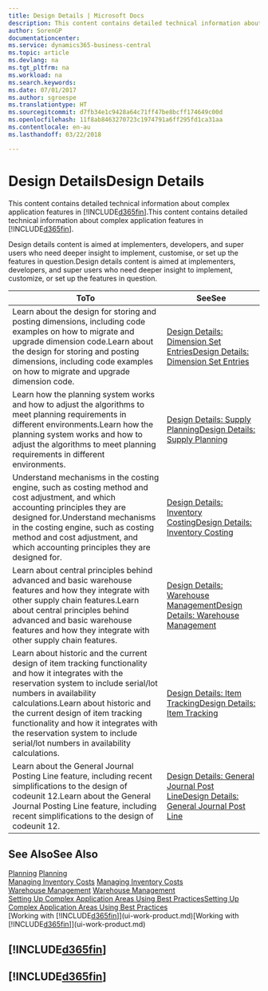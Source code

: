 ```yaml
---
title: Design Details | Microsoft Docs
description: This content contains detailed technical information about complex application features in Business Central.
author: SorenGP
documentationcenter: 
ms.service: dynamics365-business-central
ms.topic: article
ms.devlang: na
ms.tgt_pltfrm: na
ms.workload: na
ms.search.keywords: 
ms.date: 07/01/2017
ms.author: sgroespe
ms.translationtype: HT
ms.sourcegitcommit: d7fb34e1c9428a64c71ff47be8bcff174649c00d
ms.openlocfilehash: 11f8ab8463270723c1974791a6ff295fd1ca31aa
ms.contentlocale: en-au
ms.lasthandoff: 03/22/2018

---
```

# <a name="design-details"></a><span data-ttu-id="3f367-103">Design Details</span><span class="sxs-lookup"><span data-stu-id="3f367-103">Design Details</span></span>
<span data-ttu-id="3f367-104">This content contains detailed technical information about complex application features in [!INCLUDE[d365fin](includes/d365fin_md.md)].</span><span class="sxs-lookup"><span data-stu-id="3f367-104">This content contains detailed technical information about complex application features in [!INCLUDE[d365fin](includes/d365fin_md.md)].</span></span>  

 <span data-ttu-id="3f367-105">Design details content is aimed at implementers, developers, and super users who need deeper insight to implement, customise, or set up the features in question.</span><span class="sxs-lookup"><span data-stu-id="3f367-105">Design details content is aimed at implementers, developers, and super users who need deeper insight to implement, customize, or set up the features in question.</span></span>  

|<span data-ttu-id="3f367-106">**To**</span><span class="sxs-lookup"><span data-stu-id="3f367-106">**To**</span></span>|<span data-ttu-id="3f367-107">**See**</span><span class="sxs-lookup"><span data-stu-id="3f367-107">**See**</span></span>|  
|------------|-------------|  
|<span data-ttu-id="3f367-108">Learn about the design for storing and posting dimensions, including code examples on how to migrate and upgrade dimension code.</span><span class="sxs-lookup"><span data-stu-id="3f367-108">Learn about the design for storing and posting dimensions, including code examples on how to migrate and upgrade dimension code.</span></span>|[<span data-ttu-id="3f367-109">Design Details: Dimension Set Entries</span><span class="sxs-lookup"><span data-stu-id="3f367-109">Design Details: Dimension Set Entries</span></span>](design-details-dimension-set-entries.md)|  
|<span data-ttu-id="3f367-110">Learn how the planning system works and how to adjust the algorithms to meet planning requirements in different environments.</span><span class="sxs-lookup"><span data-stu-id="3f367-110">Learn how the planning system works and how to adjust the algorithms to meet planning requirements in different environments.</span></span>|[<span data-ttu-id="3f367-111">Design Details: Supply Planning</span><span class="sxs-lookup"><span data-stu-id="3f367-111">Design Details: Supply Planning</span></span>](design-details-supply-planning.md)|  
|<span data-ttu-id="3f367-112">Understand mechanisms in the costing engine, such as costing method and cost adjustment, and which accounting principles they are designed for.</span><span class="sxs-lookup"><span data-stu-id="3f367-112">Understand mechanisms in the costing engine, such as costing method and cost adjustment, and which accounting principles they are designed for.</span></span>|[<span data-ttu-id="3f367-113">Design Details: Inventory Costing</span><span class="sxs-lookup"><span data-stu-id="3f367-113">Design Details: Inventory Costing</span></span>](design-details-inventory-costing.md)|  
|<span data-ttu-id="3f367-114">Learn about central principles behind advanced and basic warehouse features and how they integrate with other supply chain features.</span><span class="sxs-lookup"><span data-stu-id="3f367-114">Learn about central principles behind advanced and basic warehouse features and how they integrate with other supply chain features.</span></span>|[<span data-ttu-id="3f367-115">Design Details: Warehouse Management</span><span class="sxs-lookup"><span data-stu-id="3f367-115">Design Details: Warehouse Management</span></span>](design-details-warehouse-management.md)|  
|<span data-ttu-id="3f367-116">Learn about historic and the current design of item tracking functionality and how it integrates with the reservation system to include serial/lot numbers in availability calculations.</span><span class="sxs-lookup"><span data-stu-id="3f367-116">Learn about historic and the current design of item tracking functionality and how it integrates with the reservation system to include serial/lot numbers in availability calculations.</span></span>|[<span data-ttu-id="3f367-117">Design Details: Item Tracking</span><span class="sxs-lookup"><span data-stu-id="3f367-117">Design Details: Item Tracking</span></span>](design-details-item-tracking.md)|  
|<span data-ttu-id="3f367-118">Learn about the General Journal Posting Line feature, including recent simplifications to the design of codeunit 12.</span><span class="sxs-lookup"><span data-stu-id="3f367-118">Learn about the General Journal Posting Line feature, including recent simplifications to the design of codeunit 12.</span></span>|[<span data-ttu-id="3f367-119">Design Details: General Journal Post Line</span><span class="sxs-lookup"><span data-stu-id="3f367-119">Design Details: General Journal Post Line</span></span>](design-details-general-journal-post-line.md)|  

## <a name="see-also"></a><span data-ttu-id="3f367-120">See Also</span><span class="sxs-lookup"><span data-stu-id="3f367-120">See Also</span></span>  
 <span data-ttu-id="3f367-121">[Planning](production-planning.md) </span><span class="sxs-lookup"><span data-stu-id="3f367-121">[Planning](production-planning.md) </span></span>  
 <span data-ttu-id="3f367-122">[Managing Inventory Costs](finance-manage-inventory-costs.md) </span><span class="sxs-lookup"><span data-stu-id="3f367-122">[Managing Inventory Costs](finance-manage-inventory-costs.md) </span></span>  
 <span data-ttu-id="3f367-123">[Warehouse Management](warehouse-manage-warehouse.md) </span><span class="sxs-lookup"><span data-stu-id="3f367-123">[Warehouse Management](warehouse-manage-warehouse.md) </span></span>  
 [<span data-ttu-id="3f367-124">Setting Up Complex Application Areas Using Best Practices</span><span class="sxs-lookup"><span data-stu-id="3f367-124">Setting Up Complex Application Areas Using Best Practices</span></span>](set-up-complex-application-areas-using-best-practices.md)  
 <span data-ttu-id="3f367-125">[Working with [!INCLUDE[d365fin](includes/d365fin_md.md)]](ui-work-product.md)</span><span class="sxs-lookup"><span data-stu-id="3f367-125">[Working with [!INCLUDE[d365fin](includes/d365fin_md.md)]](ui-work-product.md)</span></span>

 ## [!INCLUDE[d365fin](includes/free_trial_md.md)]  
 ## [!INCLUDE[d365fin](includes/training_link_md.md)]

